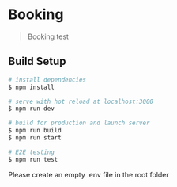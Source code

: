 # Booking

> Booking test

## Build Setup

``` bash
# install dependencies
$ npm install

# serve with hot reload at localhost:3000
$ npm run dev

# build for production and launch server
$ npm run build
$ npm run start

# E2E testing
$ npm run test
```

Please create an empty .env file in the root folder
